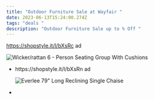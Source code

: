 ```yaml
---
title: "Outdoor Furniture Sale at Wayfair "
date: 2023-06-13T15:24:00.274Z
tags: "deals "
description: "Outdoor Furniture Sale up to % Off "
---
```

<!--StartFragment--> 

https://shopstyle.it/l/bXsRc ad 

![Wicker/rattan 6 - Person Seating Group With Cushions](https://secure.img1-cg.wfcdn.com/im/14991956/resize-h310-w310%5Ecompr-r85/2079/207970686/Wicker/rattan+6+-+Person+Seating+Group+With+Cushions.jpg)

<!--EndFragment-->

* <!--StartFragment--> https://shopstyle.it/l/bXsRn ad 

  ![Everlee 79" Long Reclining Single Chaise](https://secure.img1-cg.wfcdn.com/im/77362908/resize-h755-w755%5Ecompr-r85/2229/222973196/Everlee+79%22+Long+Reclining+Single+Chaise.jpg)

  <!--EndFragment-->
*